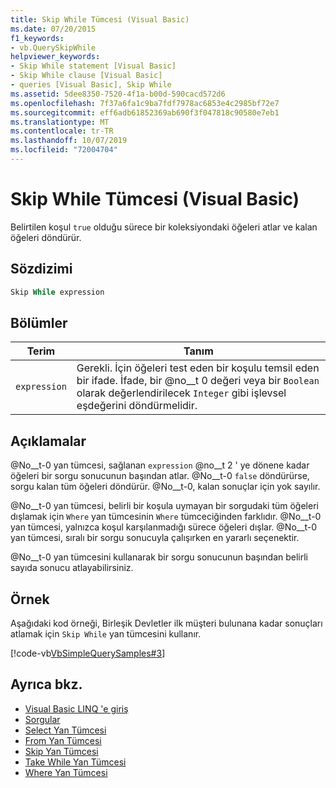 ```yaml
---
title: Skip While Tümcesi (Visual Basic)
ms.date: 07/20/2015
f1_keywords:
- vb.QuerySkipWhile
helpviewer_keywords:
- Skip While statement [Visual Basic]
- Skip While clause [Visual Basic]
- queries [Visual Basic], Skip While
ms.assetid: 5dee8350-7520-4f1a-b00d-590cacd572d6
ms.openlocfilehash: 7f37a6fa1c9ba7fdf7978ac6853e4c2985bf72e7
ms.sourcegitcommit: eff6adb61852369ab690f3f047818c90580e7eb1
ms.translationtype: MT
ms.contentlocale: tr-TR
ms.lasthandoff: 10/07/2019
ms.locfileid: "72004704"
---
```

# <a name="skip-while-clause-visual-basic"></a>Skip While Tümcesi (Visual Basic)
Belirtilen koşul `true` olduğu sürece bir koleksiyondaki öğeleri atlar ve kalan öğeleri döndürür.  
  
## <a name="syntax"></a>Sözdizimi  
  
```vb  
Skip While expression  
```  
  
## <a name="parts"></a>Bölümler  
  
|Terim|Tanım|  
|---|---|  
|`expression`|Gerekli. İçin öğeleri test eden bir koşulu temsil eden bir ifade. İfade, bir @no__t 0 değeri veya bir `Boolean` olarak değerlendirilecek `Integer` gibi işlevsel eşdeğerini döndürmelidir.|  
  
## <a name="remarks"></a>Açıklamalar  
 @No__t-0 yan tümcesi, sağlanan `expression` @no__t 2 ' ye dönene kadar öğeleri bir sorgu sonucunun başından atlar. @No__t-0 `false` döndürürse, sorgu kalan tüm öğeleri döndürür. @No__t-0, kalan sonuçlar için yok sayılır.  
  
 @No__t-0 yan tümcesi, belirli bir koşula uymayan bir sorgudaki tüm öğeleri dışlamak için `Where` yan tümcesinin `Where` tümceciğinden farklıdır. @No__t-0 yan tümcesi, yalnızca koşul karşılanmadığı sürece öğeleri dışlar. @No__t-0 yan tümcesi, sıralı bir sorgu sonucuyla çalışırken en yararlı seçenektir.  
  
 @No__t-0 yan tümcesini kullanarak bir sorgu sonucunun başından belirli sayıda sonucu atlayabilirsiniz.  
  
## <a name="example"></a>Örnek  
 Aşağıdaki kod örneği, Birleşik Devletler ilk müşteri bulunana kadar sonuçları atlamak için `Skip While` yan tümcesini kullanır.  
  
 [!code-vb[VbSimpleQuerySamples#3](~/samples/snippets/visualbasic/VS_Snippets_VBCSharp/VbSimpleQuerySamples/VB/QuerySamples1.vb#3)]  
  
## <a name="see-also"></a>Ayrıca bkz.

- [Visual Basic LINQ 'e giriş](../../../visual-basic/programming-guide/language-features/linq/introduction-to-linq.md)
- [Sorgular](../../../visual-basic/language-reference/queries/index.md)
- [Select Yan Tümcesi](../../../visual-basic/language-reference/queries/select-clause.md)
- [From Yan Tümcesi](../../../visual-basic/language-reference/queries/from-clause.md)
- [Skip Yan Tümcesi](../../../visual-basic/language-reference/queries/skip-clause.md)
- [Take While Yan Tümcesi](../../../visual-basic/language-reference/queries/take-while-clause.md)
- [Where Yan Tümcesi](../../../visual-basic/language-reference/queries/where-clause.md)

